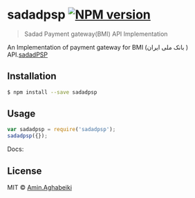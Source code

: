 # sadadpsp [![NPM version](https://badge.fury.io/js/sadadpsp.svg)](https://npmjs.org/package/sadadpsp) 

> Sadad Payment gateway(BMI) API Implementation

An Implementation of payment gateway for BMI (بانک ملی ایران ) API.[sadadPSP](https://sadadpsp.ir/fa/content/131/%D8%AF%D8%B1%DA%AF%D8%A7%D9%87-%D9%BE%D8%B1%D8%AF%D8%A7%D8%AE%D8%AA-%D8%A7%DB%8C%D9%86%D8%AA%D8%B1%D9%86%D8%AA%DB%8C) 

## Installation

```sh
$ npm install --save sadadpsp
```

## Usage

```js
var sadadpsp = require('sadadpsp');
sadadpsp({}); 
```
Docs:

## License

MIT © [Amin.Aghabeiki](https://github.com/RaianRaika)

